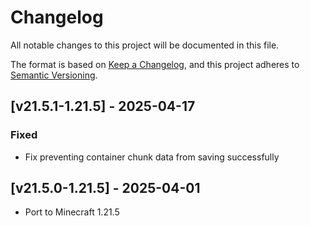 # Changelog
All notable changes to this project will be documented in this file.

The format is based on [Keep a Changelog](https://keepachangelog.com/en/1.0.0/),
and this project adheres to [Semantic Versioning](https://semver.org/spec/v2.0.0.html).

## [v21.5.1-1.21.5] - 2025-04-17
### Fixed
- Fix preventing container chunk data from saving successfully

## [v21.5.0-1.21.5] - 2025-04-01
- Port to Minecraft 1.21.5
